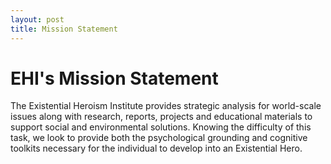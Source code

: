```yaml
---
layout: post
title: Mission Statement
---
```

# EHI's Mission Statement
The Existential Heroism Institute provides strategic analysis for world-scale issues along with research, reports, projects and educational materials to support social and environmental solutions. Knowing the difficulty of this task, we look to provide both the psychological grounding and cognitive toolkits necessary for the individual to develop into an Existential Hero.
